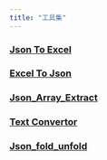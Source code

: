```yaml
---
title: "工具集"
---
```


### [Json To Excel](/tools/json_to_excel.html)

### [Excel To Json](/tools/excel_to_json.html)

### [Json_Array_Extract](/tools/json_array_extract.html)

### [Text Convertor](/tools/text_convertor.html)

### [Json_fold_unfold](/tools/json_fold_unfold.html)
